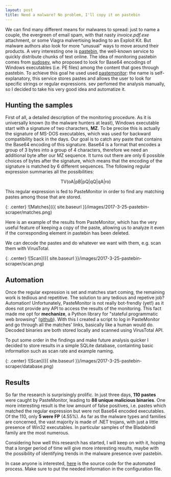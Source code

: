 ```yaml
---
layout: post
title: Need a malware? No problem, I'll copy it on pastebin
---
```


We can find many different means for malwares to spread: just to name a couple, the evergreen of email spam, with that nasty _invoice.pdf.exe_ attachment, or some Viagra malvertising leading to an Exploit Kit.  But malware authors also look for more "unusual" ways to move around their products. A very interesting one is [pastebin](http://pastebin.com/), the well-known service to quickly distribute chunks of text online. The idea of monitoring pastebin comes from [sudosev](https://twitter.com/sudosev), who proposed to look for Base64 encodings of Windows executables (i.e. PE files) among the content that goes through pastebin. To achieve this goal he used used [pastemonitor](https://www.pastemonitor.com): the name is self-explanatory, this service stores pastes and allows the user to look for specific strings or regular expressions. sev perfomed the analysis manually, so I decided to take his very good idea and automatize it.

## Hunting the samples
First of all, a detailed description of the monitoring procedure. As it is universally known (to the malware hunters at least), Windows executable start with a signature of two characters, **MZ**. To be precise this is actually the signature of MS-DOS executables, which was used for backward compatibility back in the days. Our goal is to catch any paste that contains the Base64 encoding of this signature. Base64 is a format that encodes a group of 3 bytes into a group of 4 characters, therefore we need an additional byte after our MZ sequence. It turns out there are only 6 possible choices of bytes after the signature, which means that the encoding of the signature is matched by 6 different sequences. The following regular expression summaries all the possibilities:

<center>TV(oA|pB|pQ|qQ|qA|ro)</center>

This regular expression is fed to PasteMonitor in order to find any matching pastes among those that are stored.

{: .center}
![Matches]({{ site.baseurl }}/images/2017-3-25-pastebin-scraper/matches.png)

Here is an example of the results from PasteMonitor, which has the very useful feature of keeping a copy of the paste, allowing us to analyze it even if the corresponding element in pastebin has been deleted.

We can decode the pastes and do whatever we want with them, e.g. scan them with VirusTotal.

{: .center}
![Scan]({{ site.baseurl }}/images/2017-3-25-pastebin-scraper/scan.png)

## Automation

Once the regular expression is set and matches start coming, the remaining work is tedious and repetitive. The solution to any tedious and repetive job? Automation!
Unfortunately, PasteMonitor is not really bot-frendly (yet!) as it does not provide any API to access the results of the monitoring. This fact made me opt for **mechanize**, a Python library for "stateful programmatic web browsing" ([github](https://github.com/python-mechanize/mechanize)). With this I created a script to log in PasteMonitor and go through all the matches' links, basically like a human would do. Decoded binaries are both stored locally and scanned using VirusTotal API.

To put some order in the findings and make future analysis quicker I decided to store results in a simple SQLite database, containting basic information such as scan rate and example naming.

{: .center}
![Scan]({{ site.baseurl }}/images/2017-3-25-pastebin-scraper/database.png)

## Results

So far the research is surprisingly prolific. In just three days, **110 pastes** were caught by PasteMonitor, leading to **88 unique malicious binaries**. One more interesting result is the low amount of false positives, i.e. pastes which matched the regular expression but were not Base64 encoded executables. Of the 110, only **5 were FP** (4.55%).
As far as the malware types and families are concerned, the vast majority is made of .NET trojans, with just a little presence of Win32 executables. In particular samples of the Bladabindi family are the most numerous.

Considering how well this research has started, I will keep on with it, hoping that a longer period of time will give more interesting results, maybe with the possibility of identifying trends in the malware presence over pastebin.

In case anyone is interested, [here](https://github.com/mauronz/malware_analysis/tree/master/pastebin_scraper) is the source code for the automated process. Make sure to put the needed information in the configuration file.
